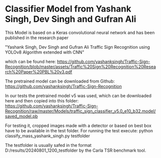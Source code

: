 # Classifier Model from Yashank Singh, Dev Singh and Gufran Ali

This Model is based on a Keras convolutional neural network and has been published in the research paper

"Yashank Singh, Dev Singh and Gufran Ali Traffic Sign Recognition using YOLOv8 Algorithm extended with CNN"

which can be found here:
https://github.com/yashanksingh/Traffic-Sign-Recognition/blob/master/assets/Traffic%20Sign%20Recognition%20Research%20Paper%20PBL%20v3.pdf

The pretrained model can be downloaded from Github:
https://github.com/yashanksingh/Traffic-Sign-Recognition

In our tests the pretrained model v5 was used, which can be downloaded here and then copied into this folder:
https://github.com/yashanksingh/Traffic-Sign-Recognition/raw/master/Models/traffic_sign_classifier_v5.0_e10_b32.model/saved_model.pb

For testing it, cropped images made with a detector or based on best box have to be available in the test folder.
For running the test execute:
python classify_mass_yashank_singh.py testfolder

The testfolder is usually safed in the format D:/results/20240801_1200_testfolder by the Carla TSR benchmark tool.
